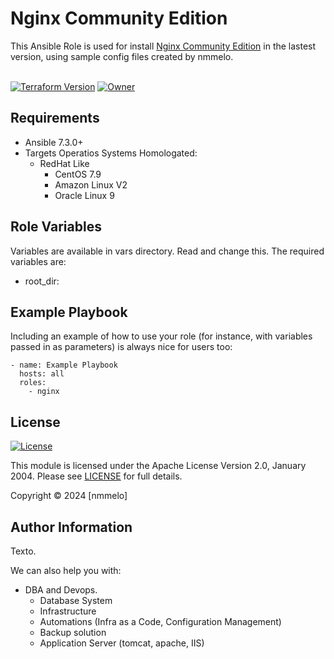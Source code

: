 # Nginx Community Edition

This Ansible Role is used for install [Nginx Community Edition](https://www.nginx.com/resources/wiki/community/) in the lastest version, using sample config files created
by nmmelo.
<br>
<br>

[![Terraform Version](https://img.shields.io/badge/ansible-7.3.0%20+-623CE4.svg?logo=ansible)](https://github.com/ansible/ansible)
[![Owner](https://img.shields.io/badge/Developed%20by-https://www.phconsultoria.com.br-blue)](https://www.phconsultoria.com.br)<br>

Requirements
------------

* Ansible 7.3.0+
* Targets Operatios Systems Homologated:
  * RedHat Like
    * CentOS 7.9
    * Amazon Linux V2
    * Oracle Linux 9
## Role Variables

Variables are available in vars directory. Read and change this. The required variables are:

* root_dir:

## Example Playbook

Including an example of how to use your role (for instance, with variables passed in as parameters) is always nice for users too:

    - name: Example Playbook
      hosts: all
      roles: 
        - nginx

## License

[![License](https://img.shields.io/badge/License-Apache2.0-blue)](https://www.apache.org/licenses/LICENSE-2.0)

This module is licensed under the Apache License Version 2.0, January 2004.
Please see [LICENSE](LICENSE) for full details.

Copyright &copy; 2024  [nmmelo]

## Author Information

Texto.<br>

We can also help you with:
* DBA and Devops.
  * Database System
  * Infrastructure
  * Automations (Infra as a Code, Configuration Management)
  * Backup solution
  * Application Server (tomcat, apache, IIS)
<br>
